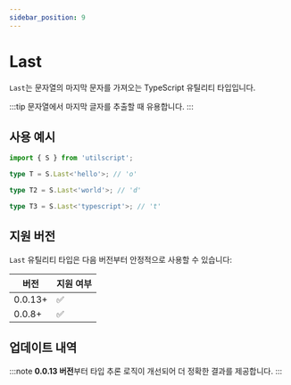 ```yaml
---
sidebar_position: 9
---
```


# Last

`Last`는 문자열의 마지막 문자를 가져오는 TypeScript 유틸리티 타입입니다.

:::tip
문자열에서 마지막 글자를 추출할 때 유용합니다.
:::

## 사용 예시

```ts
import { S } from 'utilscript';

type T = S.Last<'hello'>; // 'o'

type T2 = S.Last<'world'>; // 'd'

type T3 = S.Last<'typescript'>; // 't'
```

## 지원 버전

`Last` 유틸리티 타입은 다음 버전부터 안정적으로 사용할 수 있습니다:

| 버전    | 지원 여부 |
| ------- | --------- |
| 0.0.13+ | ✅        |
| 0.0.8+  | ✅        |

## 업데이트 내역

:::note
**0.0.13 버전**부터 타입 추론 로직이 개선되어 더 정확한 결과를 제공합니다.
:::
